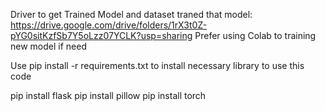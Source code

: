 Driver to get Trained Model and dataset traned that model: https://drive.google.com/drive/folders/1rX3t0Z-pYG0sitKzfSb7Y5oLzz07YCLK?usp=sharing
Prefer using Colab to training new model if need

Use pip install -r requirements.txt to install necessary library to use this code

pip install flask 
pip install pillow
pip install torch

